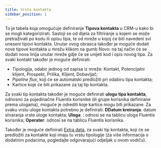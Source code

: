 ```yaml
---
title: Vrsta kontakta 
sidebar_position: 1
---
```


To je tabela koja omogućuje definiranje **Tipova kontakta** u CRM-u kako bi se mogli kategorizirati.
Sastoji se od dijela za filtriranje u kojem se može pretraživati po kodu ili opisu tipa, te od mreže u kojoj će biti navedeni svi uneseni tipovi kontakta.
Unutar ovog obrasca također je moguće dodati nove tipove kontakta u mrežu klikom na gumb [](/img/neutral/common/new.png) Novo: na taj način će se dodati nova linija unutar mreže gdje će se unijeti kod i opis novog tipa. 
Za svaki kontakt također je moguće definirati:
-	Tipologija, odabir jednog od zapisa iz mreže: Kontakt, Potencijalni klijent, Prospekt, Prilika, Klijent, Dobavljač; 
-	*Pipeline flux*, koji će se automatski predložiti pri odabiru tipa kontakta; 
-	Kartice koje će biti prikazane za taj tip kontakta. 

Za svaki tip kontakta također je moguće definirati **ulogu tipa kontakta**, odnosno za pojedinačne Fluentis korisnike (ili grupe korisnika definirane prema ulogama), moguće je odrediti koje kartice mogu biti prikazane. Za svaku vrstu uloge kontakta potrebno je definirati:
**DDatum kreiranja**: datum stvaranja vrste uloge kontakta;
**Uloga**: : odnosi se na tablicu uloga Fluentis korisnika;
**Operater**: odnosi se na tablicu Fluentis korisnika. 

Također je moguće definirati [Extra data](/docs/configurations/utility/extra-data/extradata/search-extradata/), za svaki tip kontakta, koji će se predložiti za kontakte koji imaju tu vrstu tipologije (za više informacija o dodatnim podacima, pogledajte odgovarajući odjeljak u ovom vodiču).


